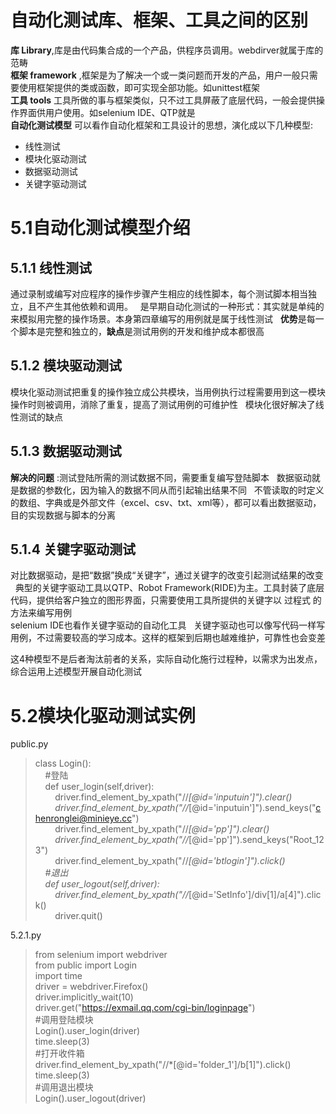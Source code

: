 # 自动化测试库、框架、工具之间的区别  
**库 Library**,库是由代码集合成的一个产品，供程序员调用。webdirver就属于库的范畴  
**框架 framework** ,框架是为了解决一个或一类问题而开发的产品，用户一般只需要使用框架提供的类或函数，即可实现全部功能。如unittest框架  
**工具 tools** 工具所做的事与框架类似，只不过工具屏蔽了底层代码，一般会提供操作界面供用户使用。如selenium IDE、QTP就是  
**自动化测试模型** 可以看作自动化框架和工具设计的思想，演化成以下几种模型:  
- 线性测试  
- 模块化驱动测试  
- 数据驱动测试  
- 关键字驱动测试  

# 5.1自动化测试模型介绍  
## 5.1.1 线性测试  
通过录制或编写对应程序的操作步骤产生相应的线性脚本，每个测试脚本相当独立，且不产生其他依赖和调用。  
是早期自动化测试的一种形式：其实就是单纯的来模拟用完整的操作场景。本身第四章编写的用例就是属于线性测试  
**优势**是每一个脚本是完整和独立的，**缺点**是测试用例的开发和维护成本都很高  
## 5.1.2 模块驱动测试  
模块化驱动测试把重复的操作独立成公共模块，当用例执行过程需要用到这一模块操作时则被调用，消除了重复，提高了测试用例的可维护性  
模块化很好解决了线性测试的缺点  
## 5.1.3 数据驱动测试  
**解决的问题** :测试登陆所需的测试数据不同，需要重复编写登陆脚本  
数据驱动就是数据的参数化，因为输入的数据不同从而引起输出结果不同  
不管读取的时定义的数组、字典或是外部文件（excel、csv、txt、xml等），都可以看出数据驱动，目的实现数据与脚本的分离  
## 5.1.4 关键字驱动测试  
对比数据驱动，是把“数据”换成“关键字”，通过关键字的改变引起测试结果的改变  
典型的关键字驱动工具以QTP、Robot Framework(RIDE)为主。工具封装了底层代码，提供给客户独立的图形界面，只需要使用工具所提供的关键字以 过程式 的方法来编写用例  
selenium IDE也看作关键字驱动的自动化工具  
关键字驱动也可以像写代码一样写用例，不过需要较高的学习成本。这样的框架到后期也越难维护，可靠性也会变差

这4种模型不是后者淘汰前者的关系，实际自动化施行过程种，以需求为出发点，综合运用上述模型开展自动化测试  
# 5.2模块化驱动测试实例  
public.py
> class Login():  
&nbsp;&nbsp;&nbsp;&nbsp;#登陆  
&nbsp;&nbsp;&nbsp;&nbsp;def user_login(self,driver):  
&nbsp;&nbsp;&nbsp;&nbsp;&nbsp;&nbsp;&nbsp;&nbsp;driver.find_element_by_xpath("//*[@id='inputuin']").clear()  
&nbsp;&nbsp;&nbsp;&nbsp;&nbsp;&nbsp;&nbsp;&nbsp;driver.find_element_by_xpath("//*[@id='inputuin']").send_keys("chenronglei@minieye.cc")  
&nbsp;&nbsp;&nbsp;&nbsp;&nbsp;&nbsp;&nbsp;&nbsp;driver.find_element_by_xpath("//*[@id='pp']").clear()  
&nbsp;&nbsp;&nbsp;&nbsp;&nbsp;&nbsp;&nbsp;&nbsp;driver.find_element_by_xpath("//*[@id='pp']").send_keys("Root_123")  
&nbsp;&nbsp;&nbsp;&nbsp;&nbsp;&nbsp;&nbsp;&nbsp;driver.find_element_by_xpath("//*[@id='btlogin']").click()  
&nbsp;&nbsp;&nbsp;&nbsp;#退出  
&nbsp;&nbsp;&nbsp;&nbsp;def user_logout(self,driver):  
&nbsp;&nbsp;&nbsp;&nbsp;&nbsp;&nbsp;&nbsp;&nbsp;driver.find_element_by_xpath("//*[@id='SetInfo']/div[1]/a[4]").click()  
&nbsp;&nbsp;&nbsp;&nbsp;&nbsp;&nbsp;&nbsp;&nbsp;driver.quit()  

5.2.1.py
> from selenium import webdriver  
from public import Login  
import time  
driver = webdriver.Firefox()  
driver.implicitly_wait(10)  
driver.get("https://exmail.qq.com/cgi-bin/loginpage")  
#调用登陆模块  
Login().user_login(driver)  
time.sleep(3)  
#打开收件箱  
driver.find_element_by_xpath("//*[@id='folder_1']/b[1]").click()  
time.sleep(3)  
#调用退出模块  
Login().user_logout(driver)  
